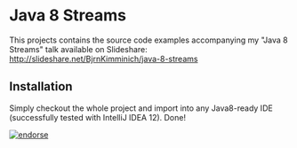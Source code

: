 # Java 8 Streams

This projects contains the source code examples accompanying my "Java 8 Streams" talk available on Slideshare: http://slideshare.net/BjrnKimminich/java-8-streams

## Installation

Simply checkout the whole project and import into any Java8-ready IDE (successfully tested with IntelliJ IDEA 12). Done!

[![endorse](https://api.coderwall.com/bkimminich/endorsecount.png)](https://coderwall.com/bkimminich)
